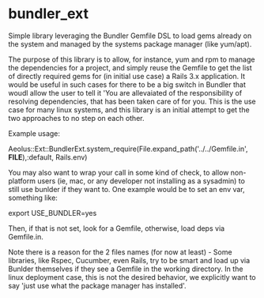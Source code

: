 bundler_ext
===========

Simple library leveraging the Bundler Gemfile DSL to load gems already on the 
system and managed by the systems package manager (like yum/apt).

The purpose of this library is to allow, for instance, yum and rpm to manage the 
dependencies for a project, and simply reuse the Gemfile to get the list of directly
required gems for (in initial use case) a Rails 3.x application. It would be useful in
such cases for there to be a big switch in Bundler that woudl allow the user to tell it
'You are allevaiated of the responsibility of resolving dependencies, that has been
taken care of for you. This is the use case for many linux systems, and this library
is an initial attempt to get the two approaches to no step on each other.

Example usage:

  Aeolus::Ext::BundlerExt.system_require(File.expand_path('../../Gemfile.in', __FILE__),:default, Rails.env)

You may also want to wrap your call in some kind of check, to allow non-platform users
(ie, mac, or any developer not installing as a sysadmin) to still use bunlder if they 
want to.  One example would be to set an env var, something like:

  export USE_BUNDLER=yes

Then, if that is not set, look for a Gemfile, otherwise, load deps via Gemfile.in.

Note there is a reason for the 2 files names (for now at least) - Some libraries, like
Rspec, Cucumber, even Rails, try to be smart and load up via Bunlder themselves if they
see a Gemfile in the working directory.  In the linux deployment case, this is not the
desired behavior, we explicitly want to say 'just use what the package manager has
installed'.
